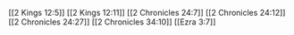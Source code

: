 [[2 Kings 12:5]]
[[2 Kings 12:11]]
[[2 Chronicles 24:7]]
[[2 Chronicles 24:12]]
[[2 Chronicles 24:27]]
[[2 Chronicles 34:10]]
[[Ezra 3:7]]
